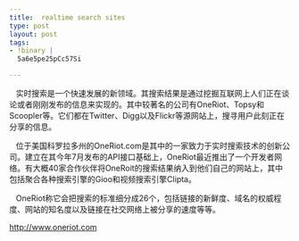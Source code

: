```yaml
---
title:  realtime search sites
type: post
layout: post
tags: 
- !binary |
  5a6e5pe25pCc57Si

---
```

<p>   实时搜索是一个快速发展的新领域。其搜索结果是通过挖掘互联网上人们正在谈论或者刚刚发布的信息来实现的。其中较著名的公司有OneRiot、Topsy和Scoopler等。它们都在Twitter、Digg以及Flickr等源网站上，搜寻用户此刻正在分享的信息。</p>  <p>   位于美国科罗拉多州的OneRiot.com是其中的一家致力于实时搜索技术的创新公司。建立在其今年7月发布的API接口基础上，OneRiot最近推出了一个开发者网络。有大概40家合作伙伴将OneRoit的搜索结果纳入到他们自己的网站上，其中包括聚合各种搜索引擎的Gioo和视频搜索引擎Clipta。</p>  <p>   OneRiot称它会把搜索的标准细分成26个，包括链接的新鲜度、域名的权威程度、网站的知名度以及链接在社交网络上被分享的速度等等。 </p>  <p><a href="http://www.oneriot.com" target="_blank">http://www.oneriot.com</a></p>  <p></p>
